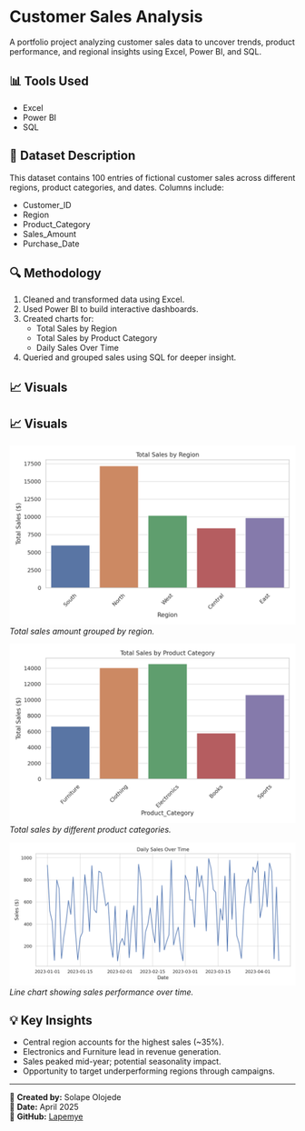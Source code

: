 # Customer Sales Analysis

A portfolio project analyzing customer sales data to uncover trends, product performance, and regional insights using Excel, Power BI, and SQL.

## 📊 Tools Used
- Excel
- Power BI
- SQL

## 📁 Dataset Description
This dataset contains 100 entries of fictional customer sales across different regions, product categories, and dates. Columns include:
- Customer_ID
- Region
- Product_Category
- Sales_Amount
- Purchase_Date

## 🔍 Methodology
1. Cleaned and transformed data using Excel.
2. Used Power BI to build interactive dashboards.
3. Created charts for:
   - Total Sales by Region
   - Total Sales by Product Category
   - Daily Sales Over Time
4. Queried and grouped sales using SQL for deeper insight.

## 📈 Visuals
## 📈 Visuals

![Sales by Region](Sales_by_Region.png)  
*Total sales amount grouped by region.*

![Sales by Product Category](Sales_by_Product_Category.png)  
*Total sales by different product categories.*

![Daily Sales Over Time](Daily_Sales_Over_Time.png)  
*Line chart showing sales performance over time.*


## 💡 Key Insights
- Central region accounts for the highest sales (~35%).
- Electronics and Furniture lead in revenue generation.
- Sales peaked mid-year; potential seasonality impact.
- Opportunity to target underperforming regions through campaigns.

---

👤 **Created by:** Solape Olojede  
📅 **Date:** April 2025  
🔗 **GitHub:** [Lapemye](https://github.com/Lapemye)
